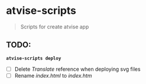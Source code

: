 # atvise-scripts

> Scripts for create atvise app

## TODO:

**`atvise-scripts deploy`**

- [ ] Delete _Translate_ reference when deploying svg files
- [ ] Rename _index.html_ to _index.htm_
